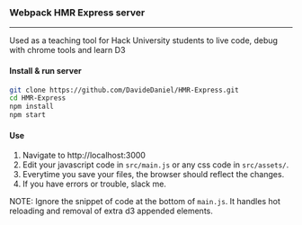 ### Webpack HMR Express server
---
Used as a teaching tool for Hack University students to live code, debug with chrome tools and learn D3

#### Install & run server

```bash
git clone https://github.com/DavideDaniel/HMR-Express.git
cd HMR-Express
npm install
npm start
```

#### Use

1. Navigate to http://localhost:3000
2. Edit your javascript code in `src/main.js` or any css code in `src/assets/`.
3. Everytime you save your files, the browser should reflect the changes.
4. If you have errors or trouble, slack me.

NOTE: Ignore the snippet of code at the bottom of `main.js`. It handles hot reloading and removal of extra d3 appended elements.


